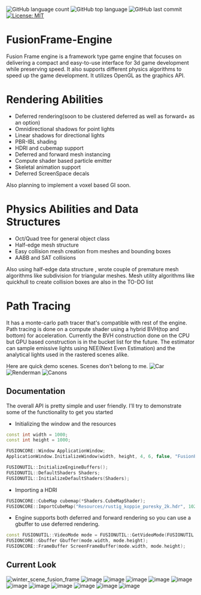 ![GitHub language count](https://img.shields.io/github/languages/count/KaganBaldiran/FusionFrame-Engine)
![GitHub top language](https://img.shields.io/github/languages/top/KaganBaldiran/FusionFrame-Engine) 
![GitHub last commit](https://img.shields.io/github/last-commit/KaganBaldiran/FusionFrame-Engine)
[![License: MIT](https://img.shields.io/badge/License-MIT-green.svg)](https://opensource.org/licenses/MIT)
# FusionFrame-Engine
Fusion Frame engine is a framework type game engine that focuses on delivering a compact and easy-to-use interface for 3d game development while preserving speed. It also supports different physics algorithms to speed up the game development. It utilizes OpenGL as the graphics API.  

# Rendering Abilities

- Deferred rendering(soon to be clustered deferred as well as forward+ as an option)
- Omnidirectional shadows for point lights
- Linear shadows for directional lights
- PBR-IBL shading
- HDRI and cubemap support
- Deferred and forward mesh instancing 
- Compute shader based particle emitter
- Skeletal animation support
- Deferred ScreenSpace decals

Also planning to implement a voxel based GI soon.

# Physics Abilities and Data Structures

- Oct/Quad tree for general object class
- Half-edge mesh structure
- Easy collision mesh creation from meshes and bounding boxes
- AABB and SAT collisions

Also using half-edge data structure , wrote couple of premature mesh algorithms like subdivision for triangular meshes. 
Mesh utility algorithms like quickhull to create collision boxes are also in the TO-DO list

# Path Tracing

It has a monte-carlo path tracer that's compatible with rest of the engine.
Path tracing is done on a compute shader using a hybrid BVH(top and bottom) for acceleration.
Currently the BVH construction done on the CPU but GPU based construction is in the bucket list for the future.
The estimator can sample emissive lights using NEE(Next Even Estimation) and the analytical lights used in the rastered scenes alike. 

Here are quick demo scenes. Scenes don't belong to me.
![Car](https://github.com/user-attachments/assets/50cce874-e4d4-4e7e-9244-6c9e3ab3dbd2)
![Renderman](https://github.com/user-attachments/assets/c821722c-6099-4c40-98eb-9f566bb88b0b)
![Canons](https://github.com/user-attachments/assets/2704193f-8df0-4c66-b50d-52de6465b900)

## Documentation
The overall API is pretty simple and user friendly.
I'll try to demonstrate some of the functionality to get you started

- Initializing the window and the resources
```cpp
const int width = 1000;
const int height = 1000;

FUSIONCORE::Window ApplicationWindow;
ApplicationWindow.InitializeWindow(width, height, 4, 6, false, "FusionFrame Engine");

FUSIONUTIL::InitializeEngineBuffers();
FUSIONUTIL::DefaultShaders Shaders;
FUSIONUTIL::InitializeDefaultShaders(Shaders);
```

- Importing a HDRI
```cpp
FUSIONCORE::CubeMap cubemap(*Shaders.CubeMapShader);
FUSIONCORE::ImportCubeMap("Resources/rustig_koppie_puresky_2k.hdr", 1024, cubemap, Shaders);
```

- Engine supports both deferred and forward rendering so you can use a gbuffer to use deferred rendering.
```cpp
const FUSIONUTIL::VideoMode mode = FUSIONUTIL::GetVideoMode(FUSIONUTIL::GetPrimaryMonitor());
FUSIONCORE::Gbuffer Gbuffer(mode.width, mode.height);
FUSIONCORE::FrameBuffer ScreenFrameBuffer(mode.width, mode.height);
```

## Current Look

![winter_scene_fusion_frame](https://github.com/KaganBaldiran/FusionFrame-Engine/assets/80681941/d25d1d46-5a58-4e8b-a983-e5c705a62c44)
![image](https://github.com/KaganBaldiran/FusionFrame-Engine/assets/80681941/91eb0c73-84d5-446c-9964-75f523d6073c)
![image](https://github.com/KaganBaldiran/FusionFrame-Engine/assets/80681941/6c7b0ef3-fdd6-40a3-952d-3c45674a5e9e)
![image](https://github.com/KaganBaldiran/FusionFrame-Engine/assets/80681941/5cfa5f24-db38-4e7f-a31e-8b170c622d8b)
![image](https://github.com/KaganBaldiran/FusionFrame-Engine/assets/80681941/863e6313-d569-42a5-ae36-3a443a79d2e8)
![image](https://github.com/KaganBaldiran/FusionFrame-Engine/assets/80681941/f6ab652a-cad7-4e3b-b869-52614d832b0d)
![image](https://github.com/KaganBaldiran/FusionFrame-Engine/assets/80681941/b0f429e7-9e8e-4c0e-9b93-6b61ec8a4702)
![image](https://github.com/KaganBaldiran/FusionFrame-Engine/assets/80681941/8db95ca3-9ef6-4770-b484-c3bf79ca6dc0)
![image](https://github.com/KaganBaldiran/FusionFrame-Engine/assets/80681941/25126184-6aa0-42a3-ab59-977022807888)
![image](https://github.com/KaganBaldiran/FusionFrame-Engine/assets/80681941/e4956876-731f-4cfc-94b7-6036e15215b3)
![image](https://github.com/KaganBaldiran/FusionFrame-Engine/assets/80681941/f33b8b6a-c54d-4bd8-85b2-b7a4e9cc9814)
![image](https://github.com/KaganBaldiran/FusionFrame-Engine/assets/80681941/2a04204b-b5d5-4354-b9a2-fd241b51cb98)


  

